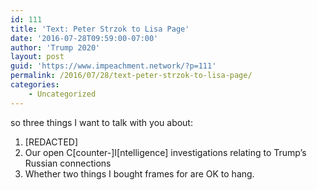 ```yaml
---
id: 111
title: 'Text: Peter Strzok to Lisa Page'
date: '2016-07-28T09:59:00-07:00'
author: 'Trump 2020'
layout: post
guid: 'https://www.impeachment.network/?p=111'
permalink: /2016/07/28/text-peter-strzok-to-lisa-page/
categories:
    - Uncategorized
---
```


so three things I want to talk with you about:

1. \[REDACTED\]
2. Our open C\[counter-\]I\[ntelligence\] investigations relating to Trump’s Russian connections
3. Whether two things I bought frames for are OK to hang.